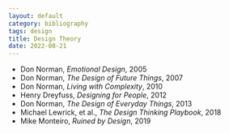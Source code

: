 ```yaml
---
layout: default
category: bibliography
tags: design
title: Design Theory
date: 2022-08-21
---
```


* Don Norman, *Emotional Design*, 2005
* Don Norman, *The Design of Future Things*, 2007
* Don Norman, *Living with Complexity*, 2010
* Henry Dreyfuss, *Designing for People*, 2012
* Don Norman, *The Design of Everyday Things*, 2013
* Michael Lewrick, et al., *The Design Thinking Playbook*, 2018
* Mike Monteiro, *Ruined by Design*, 2019
